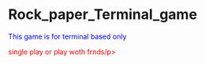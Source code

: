 # Rock_paper_Terminal_game

<p style="color:blue;">This game is for terminal based only</p> 
<p style="color:red;">single play or play woth frnds/p>

